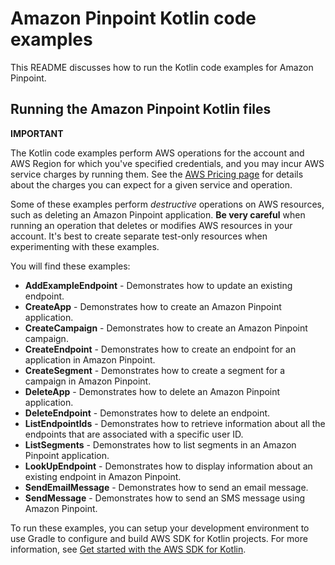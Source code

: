 # Amazon Pinpoint Kotlin code examples

This README discusses how to run the Kotlin code examples for Amazon Pinpoint.

## Running the Amazon Pinpoint Kotlin files

**IMPORTANT**

The Kotlin code examples perform AWS operations for the account and AWS Region for which you've specified credentials, and you may incur AWS service charges by running them. See the [AWS Pricing page](https://aws.amazon.com/pricing/) for details about the charges you can expect for a given service and operation.

Some of these examples perform *destructive* operations on AWS resources, such as deleting an Amazon Pinpoint application. **Be very careful** when running an operation that deletes or modifies AWS resources in your account. It's best to create separate test-only resources when experimenting with these examples.

You will find these examples: 

- **AddExampleEndpoint** - Demonstrates how to update an existing endpoint.
- **CreateApp** - Demonstrates how to create an Amazon Pinpoint application.
- **CreateCampaign** - Demonstrates how to create an Amazon Pinpoint campaign.
- **CreateEndpoint** - Demonstrates how to create an endpoint for an application in Amazon Pinpoint.
- **CreateSegment** - Demonstrates how to create a segment for a campaign in Amazon Pinpoint.
- **DeleteApp** -  Demonstrates how to delete an Amazon Pinpoint application.
- **DeleteEndpoint** - Demonstrates how to delete an endpoint.
- **ListEndpointIds** - Demonstrates how to retrieve information about all the endpoints that are associated with a specific user ID.
- **ListSegments**  - Demonstrates how to list segments in an Amazon Pinpoint application.
- **LookUpEndpoint** - Demonstrates how to display information about an existing endpoint in Amazon Pinpoint.
- **SendEmailMessage** - Demonstrates how to send an email message.
- **SendMessage** - Demonstrates how to send an SMS message using Amazon Pinpoint.

To run these examples, you can setup your development environment to use Gradle to configure and build AWS SDK for Kotlin projects. For more information, 
see [Get started with the AWS SDK for Kotlin](https://docs.aws.amazon.com/sdk-for-kotlin/latest/developer-guide/setup.html). 
